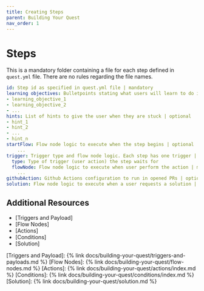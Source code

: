 ```yaml
---
title: Creating Steps
parent: Building Your Quest
nav_order: 1
---
```


# Steps

This is a mandatory folder containing a file for each step defined in `quest.yml` file. There are no rules regarding the file names.

```yaml
id: Step id as specified in quest.yml file | mandatory
learning objectives: Bulletpoints stating what users will learn to do in the quest. At least one bullet per step, 80 character limit | mandatory
- learning_objective_1
- learning_objective_2
- ...
hints: List of hints to give the user when they are stuck | optional
- hint_1
- hint_2
- ...
- hint_n
startFlow: Flow node logic to execute when the step begins | optional
	...
trigger: Trigger type and flow node logic. Each step has one trigger | mandatory
  type: Type of trigger (user action) the step waits for
  flowNode: Flow node logic to execute when user perform the action | mandatory
    ...
githubAction: Github Actions configuration to run in opened PRs | optional
solution: Flow node logic to execute when a user requests a solution | optional
```

## Additional Resources
- [Triggers and Payload]
- [Flow Nodes]
- [Actions]
- [Conditions]
- [Solution]
    

[Triggers and Payload]: {% link docs/building-your-quest/triggers-and-payloads.md %}
[Flow Nodes]: {% link docs/building-your-quest/flow-nodes.md %}
[Actions]: {% link docs/building-your-quest/actions/index.md %}
[Conditions]: {% link docs/building-your-quest/conditions/index.md %}
[Solution]: {% link docs/building-your-quest/solution.md %}
